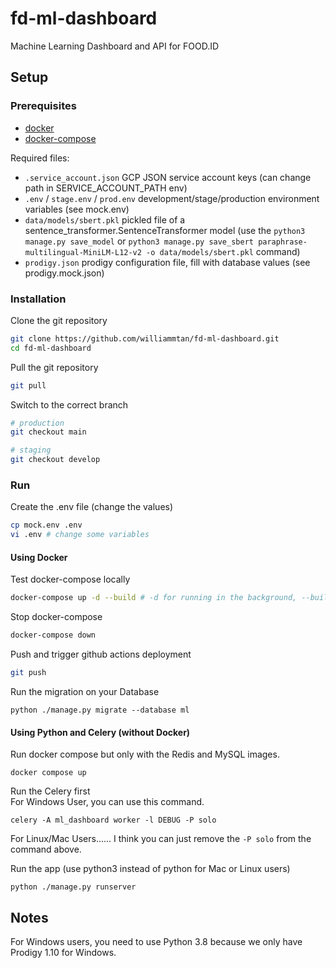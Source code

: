 # fd-ml-dashboard

Machine Learning Dashboard and API for FOOD.ID

## Setup

### Prerequisites
- [docker](https://docs.docker.com/engine/install/ubuntu/)
- [docker-compose](https://docs.docker.com/compose/install/)

Required files:
- ```.service_account.json``` GCP JSON service account keys (can change path in SERVICE_ACCOUNT_PATH env)
- ```.env``` / ```stage.env``` / ```prod.env``` development/stage/production environment variables (see mock.env)
- ```data/models/sbert.pkl``` pickled file of a sentence_transformer.SentenceTransformer model (use the ```python3 manage.py save_model``` or `python3 manage.py save_sbert paraphrase-multilingual-MiniLM-L12-v2 -o data/models/sbert.pkl` command)
- ```prodigy.json``` prodigy configuration file, fill with database values (see prodigy.mock.json)


### Installation
Clone the git repository
```sh
git clone https://github.com/williammtan/fd-ml-dashboard.git
cd fd-ml-dashboard
```

Pull the git repository
```sh
git pull
```

Switch to the correct branch
```sh
# production
git checkout main

# staging
git checkout develop
```

### Run
Create the .env file (change the values)
```sh
cp mock.env .env
vi .env # change some variables
```

#### Using Docker
Test docker-compose locally
```sh
docker-compose up -d --build # -d for running in the background, --build to build the images
```

Stop docker-compose
```sh
docker-compose down
```

Push and trigger github actions deployment
```sh
git push
```

Run the migration on your Database
```shell
python ./manage.py migrate --database ml
```

#### Using Python and Celery (without Docker)

Run docker compose but only with the Redis and MySQL images.
```shell
docker compose up
```

Run the Celery first   
For Windows User, you can use this command.
```shell
celery -A ml_dashboard worker -l DEBUG -P solo
```   
For Linux/Mac Users...... I think you can just remove the `-P solo` from the command above.

Run the app (use python3 instead of python for Mac or Linux users)
```shell
python ./manage.py runserver
```

## Notes

For Windows users, you need to use Python 3.8 because we only have Prodigy 1.10 for Windows. 